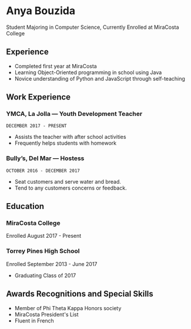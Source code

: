 
# Anya Bouzida
Student Majoring in Computer Science, Currently Enrolled at MiraCosta College

## Experience
- Completed first year at MiraCosta
- Learning Object-Oriented programming in school using Java
- Novice understanding of Python and JavaScript through self-teaching

## Work Experience
### YMCA, La Jolla — Youth Development Teacher
    DECEMBER 2017 - PRESENT
-	Assists the teacher with after school activities 
-	Frequently helps students with homework
  
### Bully’s, Del Mar — Hostess
    OCTOBER 2016 - DECEMBER 2017
-	Seat customers and serve water and bread.
-	Tend to any customers concerns or feedback.


## Education
### MiraCosta College
Enrolled August 2017 - Present

### Torrey Pines High School
Enrolled September 2013 - June 2017
- Graduating Class of 2017


## Awards Recognitions and Special Skills
- Member of Phi Theta Kappa Honors society
- MiraCosta President's List
- Fluent in French
